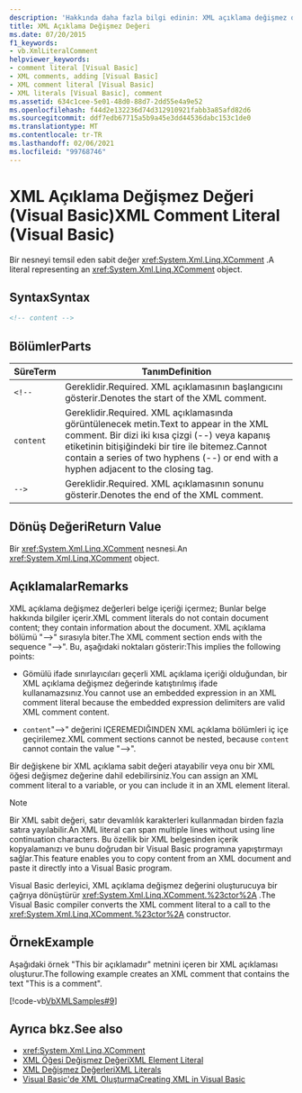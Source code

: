 ```yaml
---
description: 'Hakkında daha fazla bilgi edinin: XML açıklama değişmez değeri (Visual Basic)'
title: XML Açıklama Değişmez Değeri
ms.date: 07/20/2015
f1_keywords:
- vb.XmlLiteralComment
helpviewer_keywords:
- comment literal [Visual Basic]
- XML comments, adding [Visual Basic]
- XML comment literal [Visual Basic]
- XML literals [Visual Basic], comment
ms.assetid: 634c1cee-5e01-48d0-88d7-2dd55e4a9e52
ms.openlocfilehash: f44d2e132236d74d312910921fabb3a85afd82d6
ms.sourcegitcommit: ddf7edb67715a5b9a45e3dd44536dabc153c1de0
ms.translationtype: MT
ms.contentlocale: tr-TR
ms.lasthandoff: 02/06/2021
ms.locfileid: "99768746"
---
```

# <a name="xml-comment-literal-visual-basic"></a><span data-ttu-id="374aa-103">XML Açıklama Değişmez Değeri (Visual Basic)</span><span class="sxs-lookup"><span data-stu-id="374aa-103">XML Comment Literal (Visual Basic)</span></span>

<span data-ttu-id="374aa-104">Bir nesneyi temsil eden sabit değer <xref:System.Xml.Linq.XComment> .</span><span class="sxs-lookup"><span data-stu-id="374aa-104">A literal representing an <xref:System.Xml.Linq.XComment> object.</span></span>  
  
## <a name="syntax"></a><span data-ttu-id="374aa-105">Syntax</span><span class="sxs-lookup"><span data-stu-id="374aa-105">Syntax</span></span>  
  
```xml  
<!-- content -->  
```  
  
## <a name="parts"></a><span data-ttu-id="374aa-106">Bölümler</span><span class="sxs-lookup"><span data-stu-id="374aa-106">Parts</span></span>  
  
|<span data-ttu-id="374aa-107">Süre</span><span class="sxs-lookup"><span data-stu-id="374aa-107">Term</span></span>|<span data-ttu-id="374aa-108">Tanım</span><span class="sxs-lookup"><span data-stu-id="374aa-108">Definition</span></span>|  
|---|---|  
|`<!--`|<span data-ttu-id="374aa-109">Gereklidir.</span><span class="sxs-lookup"><span data-stu-id="374aa-109">Required.</span></span> <span data-ttu-id="374aa-110">XML açıklamasının başlangıcını gösterir.</span><span class="sxs-lookup"><span data-stu-id="374aa-110">Denotes the start of the XML comment.</span></span>|  
|`content`|<span data-ttu-id="374aa-111">Gereklidir.</span><span class="sxs-lookup"><span data-stu-id="374aa-111">Required.</span></span> <span data-ttu-id="374aa-112">XML açıklamasında görüntülenecek metin.</span><span class="sxs-lookup"><span data-stu-id="374aa-112">Text to appear in the XML comment.</span></span> <span data-ttu-id="374aa-113">Bir dizi iki kısa çizgi (--) veya kapanış etiketinin bitişiğindeki bir tire ile bitemez.</span><span class="sxs-lookup"><span data-stu-id="374aa-113">Cannot contain a series of two hyphens (--) or end with a hyphen adjacent to the closing tag.</span></span>|  
|`-->`|<span data-ttu-id="374aa-114">Gereklidir.</span><span class="sxs-lookup"><span data-stu-id="374aa-114">Required.</span></span> <span data-ttu-id="374aa-115">XML açıklamasının sonunu gösterir.</span><span class="sxs-lookup"><span data-stu-id="374aa-115">Denotes the end of the XML comment.</span></span>|  
  
## <a name="return-value"></a><span data-ttu-id="374aa-116">Dönüş Değeri</span><span class="sxs-lookup"><span data-stu-id="374aa-116">Return Value</span></span>  

 <span data-ttu-id="374aa-117">Bir <xref:System.Xml.Linq.XComment> nesnesi.</span><span class="sxs-lookup"><span data-stu-id="374aa-117">An <xref:System.Xml.Linq.XComment> object.</span></span>  
  
## <a name="remarks"></a><span data-ttu-id="374aa-118">Açıklamalar</span><span class="sxs-lookup"><span data-stu-id="374aa-118">Remarks</span></span>  

 <span data-ttu-id="374aa-119">XML açıklama değişmez değerleri belge içeriği içermez; Bunlar belge hakkında bilgiler içerir.</span><span class="sxs-lookup"><span data-stu-id="374aa-119">XML comment literals do not contain document content; they contain information about the document.</span></span> <span data-ttu-id="374aa-120">XML açıklama bölümü "-->" sırasıyla biter.</span><span class="sxs-lookup"><span data-stu-id="374aa-120">The XML comment section ends with the sequence "-->".</span></span> <span data-ttu-id="374aa-121">Bu, aşağıdaki noktaları gösterir:</span><span class="sxs-lookup"><span data-stu-id="374aa-121">This implies the following points:</span></span>  
  
- <span data-ttu-id="374aa-122">Gömülü ifade sınırlayıcıları geçerli XML açıklama içeriği olduğundan, bir XML açıklama değişmez değerinde katıştırılmış ifade kullanamazsınız.</span><span class="sxs-lookup"><span data-stu-id="374aa-122">You cannot use an embedded expression in an XML comment literal because the embedded expression delimiters are valid XML comment content.</span></span>  
  
- <span data-ttu-id="374aa-123">`content`"-->" değerini IÇEREMEDIĞINDEN XML açıklama bölümleri iç içe geçirilemez.</span><span class="sxs-lookup"><span data-stu-id="374aa-123">XML comment sections cannot be nested, because `content` cannot contain the value "-->".</span></span>  
  
 <span data-ttu-id="374aa-124">Bir değişkene bir XML açıklama sabit değeri atayabilir veya onu bir XML öğesi değişmez değerine dahil edebilirsiniz.</span><span class="sxs-lookup"><span data-stu-id="374aa-124">You can assign an XML comment literal to a variable, or you can include it in an XML element literal.</span></span>  
  
> [!NOTE]
> <span data-ttu-id="374aa-125">Bir XML sabit değeri, satır devamlılık karakterleri kullanmadan birden fazla satıra yayılabilir.</span><span class="sxs-lookup"><span data-stu-id="374aa-125">An XML literal can span multiple lines without using line continuation characters.</span></span> <span data-ttu-id="374aa-126">Bu özellik bir XML belgesinden içerik kopyalamanızı ve bunu doğrudan bir Visual Basic programına yapıştırmayı sağlar.</span><span class="sxs-lookup"><span data-stu-id="374aa-126">This feature enables you to copy content from an XML document and paste it directly into a Visual Basic program.</span></span>  
  
 <span data-ttu-id="374aa-127">Visual Basic derleyici, XML açıklama değişmez değerini oluşturucuya bir çağrıya dönüştürür <xref:System.Xml.Linq.XComment.%23ctor%2A> .</span><span class="sxs-lookup"><span data-stu-id="374aa-127">The Visual Basic compiler converts the XML comment literal to a call to the <xref:System.Xml.Linq.XComment.%23ctor%2A> constructor.</span></span>  
  
## <a name="example"></a><span data-ttu-id="374aa-128">Örnek</span><span class="sxs-lookup"><span data-stu-id="374aa-128">Example</span></span>  

 <span data-ttu-id="374aa-129">Aşağıdaki örnek "This bir açıklamadır" metnini içeren bir XML açıklaması oluşturur.</span><span class="sxs-lookup"><span data-stu-id="374aa-129">The following example creates an XML comment that contains the text "This is a comment".</span></span>  
  
 [!code-vb[VbXMLSamples#9](~/samples/snippets/visualbasic/VS_Snippets_VBCSharp/VbXMLSamples/VB/XMLSamples4.vb#9)]  
  
## <a name="see-also"></a><span data-ttu-id="374aa-130">Ayrıca bkz.</span><span class="sxs-lookup"><span data-stu-id="374aa-130">See also</span></span>

- <xref:System.Xml.Linq.XComment>
- [<span data-ttu-id="374aa-131">XML Öğesi Değişmez Değeri</span><span class="sxs-lookup"><span data-stu-id="374aa-131">XML Element Literal</span></span>](xml-element-literal.md)
- [<span data-ttu-id="374aa-132">XML Değişmez Değerleri</span><span class="sxs-lookup"><span data-stu-id="374aa-132">XML Literals</span></span>](index.md)
- [<span data-ttu-id="374aa-133">Visual Basic'de XML Oluşturma</span><span class="sxs-lookup"><span data-stu-id="374aa-133">Creating XML in Visual Basic</span></span>](../../programming-guide/language-features/xml/creating-xml.md)
